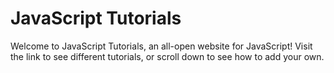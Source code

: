 # JavaScript Tutorials

Welcome to JavaScript Tutorials, an all-open website for JavaScript! Visit the link to see different tutorials, or scroll down to see how to add your own.



